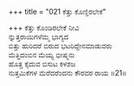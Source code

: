 +++
title = "021 ಕೆತ್ತು ಕೊಣ್ಡಿರಲೇಕೆ"

+++
ಕೆತ್ತು ಕೊಂಡಿರಲೇಕೆ ನೀವಿ  
ನ್ನುತ್ತರಾಯಿಗಳೆಮ್ಮ ಭಾಗ್ಯದ  
ಬಿತ್ತು ಹುರಿದರೆ ಬಿರುದ ಭಟರಿದ್ದೇನಮಾಡುವರು  
ಮೆತ್ತಿದಂಬಿನ ಮೆಯ್ಯ ಭೀಷ್ಮನು  
ಹೊತ್ತ ಕೈದುವ ಬಿಸುಟ ಕಳಶಜ  
ನುತ್ತಮಿಕೆಗಳ ಮೆರೆದರೆಂದನು ಕೌರವರ ರಾಯ      ॥21॥